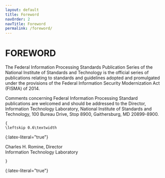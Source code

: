 ```yaml
---
layout: default
title: Foreword
navOrder: 2
navTitle: Foreword
permalink: /foreword/
---
```


# FOREWORD

The Federal Information Processing Standards Publication Series of the National Institute of Standards and Technology is the official series of publications relating to standards and guidelines adopted and promulgated under the provisions of the Federal Information Security Modernization Act (FISMA) of 2014. 

Comments concerning Federal Information Processing Standard publications are welcomed and should be addressed to the Director, Information Technology Laboratory, National Institute of Standards and Technology, 100 Bureau Drive, Stop 8900, Gaithersburg, MD 20899-8900. 

~~~
{
\leftskip 0.6\textwidth
~~~
{:latex-literal="true"}

Charles H. Romine, Director  
Information Technology Laboratory

~~~
}
~~~
{:latex-literal="true"}
